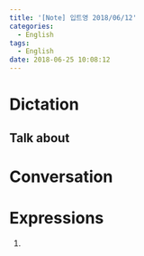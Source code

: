 ```yaml
---
title: '[Note] 입트영 2018/06/12'
categories:
  - English
tags:
  - English
date: 2018-06-25 10:08:12
---
```


# Dictation
## Talk about

# Conversation

# Expressions
1.